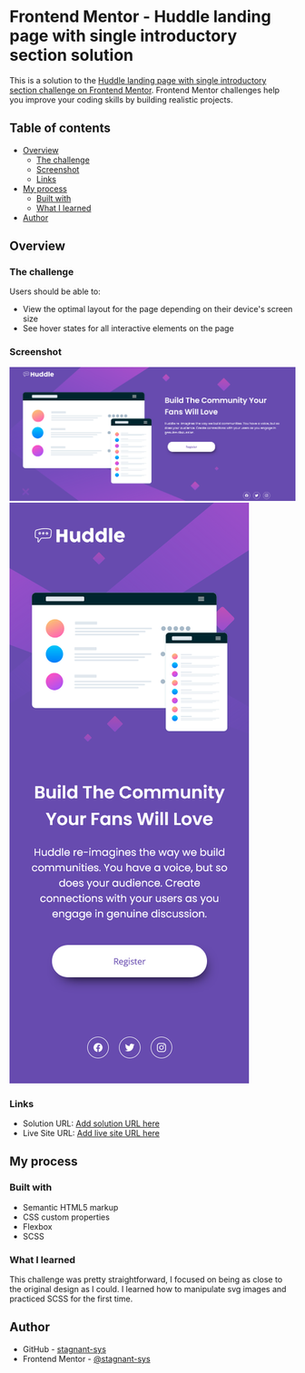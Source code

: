 # Frontend Mentor - Huddle landing page with single introductory section solution

This is a solution to the [Huddle landing page with single introductory section challenge on Frontend Mentor](https://www.frontendmentor.io/challenges/huddle-landing-page-with-a-single-introductory-section-B_2Wvxgi0). Frontend Mentor challenges help you improve your coding skills by building realistic projects. 

## Table of contents

- [Overview](#overview)
  - [The challenge](#the-challenge)
  - [Screenshot](#screenshot)
  - [Links](#links)
- [My process](#my-process)
  - [Built with](#built-with)
  - [What I learned](#what-i-learned)
- [Author](#author)

## Overview

### The challenge

Users should be able to:

- View the optimal layout for the page depending on their device's screen size
- See hover states for all interactive elements on the page

### Screenshot

![Desktop design](./solution-screenshots/desktop-view.png)
![Mobile design](./solution-screenshots/mobile-view.png)

### Links

- Solution URL: [Add solution URL here](https://github.com/stagnant-sys/Frontend-Challenges/tree/main/L1-huddle-landing-page)
- Live Site URL: [Add live site URL here](https://stagnant-sys.github.io/Frontend-Challenges/L1-huddle-landing-page/)

## My process

### Built with

- Semantic HTML5 markup
- CSS custom properties
- Flexbox
- SCSS

### What I learned

This challenge was pretty straightforward, I focused on being as close to the original design as I could.
I learned how to manipulate svg images and practiced SCSS for the first time.

## Author

- GitHub - [stagnant-sys](https://github.com/stagnant-sys)
- Frontend Mentor - [@stagnant-sys](https://www.frontendmentor.io/profile/stagnant-sys)